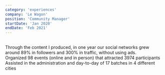 ```yaml
---
category: 'experiences'
company: 'Le Wagon'
position: 'Community Manager'
startDate: 'Jan 2020'
endDate: 'Feb 2021'
---
```


<br />
<Icon icon={'long-arrow-alt-right'} /> Through the content I produced, in one year our social networks grew around 89% in followers and 300% in traffic, without using ads.<br />
<Icon icon={'long-arrow-alt-right'} /> Organized 98 events (online and in person) that attracted 3974 participants<br />
<Icon icon={'long-arrow-alt-right'} /> Assisted in the administration and day-to-day of 17 batches in 4 different cities
